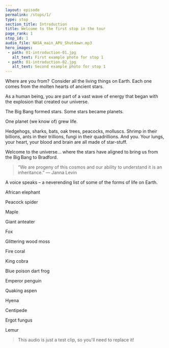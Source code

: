 ```yaml
---
layout: episode
permalink: /stops/1/
type: stop
section_title: Introduction
title: Welcome to the first stop in the tour
page_rank: 1
stop_id: 1
audio_file: NASA_main_APU_Shutdown.mp3
hero_images:
 - path: 01-introduction-01.jpg
   alt_text: First example photo for stop 1
 - path: 01-introduction-02.jpg
   alt_text: Second example photo for stop 1
---
```


Where are you from?  
Consider all the living things on Earth. Each one comes from the molten hearts of ancient stars.  

As a human being, you are part of a vast wave of energy that began with the explosion that created our universe.  

The Big Bang formed stars. Some stars became planets.  

One planet (we know of) grew life.  

Hedgehogs, sharks, bats, oak trees, peacocks, molluscs. Shrimp in their billions, ants in their trillions, fungi in their quadrillions. And you. Your lungs, your heart, your blood and brain are all made of star-stuff.  

Welcome to the universe... where the stars have aligned to bring us from the Big Bang to Bradford.  

> “We are progeny of this cosmos and our ability to understand it is an inheritance.” 
> ― Janna Levin  

A voice speaks – a neverending list of some of the forms of life on Earth.  

African elephant  

Peacock spider  

Maple  

Giant anteater  

Fox  

Glittering wood moss  

Fire coral  

King cobra  

Blue poison dart frog  

Emperor penguin  

Quaking aspen  

Hyena  

Centipede  

Ergot fungus  

Lemur  

>This audio is just a test clip, so you'll need to replace it!